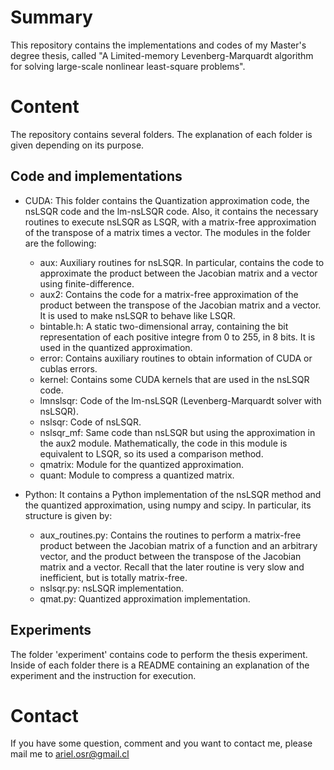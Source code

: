 # Summary

This repository contains the implementations and codes of my Master's degree thesis, called "A Limited-memory Levenberg-Marquardt algorithm for solving large-scale nonlinear least-square problems".

# Content
The repository contains several folders. The explanation of each folder is given depending on its purpose.

## Code and implementations

* CUDA: This folder contains the Quantization approximation code, the nsLSQR code and the lm-nsLSQR code. Also, it contains the necessary routines to execute nsLSQR as LSQR, with a matrix-free approximation of the transpose of a matrix times a vector. The modules in the folder are the following:
	* aux: Auxiliary routines for nsLSQR. In particular, contains the code to approximate the product between the Jacobian matrix and a vector using finite-difference.
	* aux2: Contains the code for a matrix-free approximation of the product between the transpose of the Jacobian matrix and a vector. It is used to make nsLSQR to behave like LSQR.
	* bintable.h: A static two-dimensional array, containing the bit representation of each positive integre from 0 to 255, in 8 bits. It is used in the quantized approximation.
	* error: Contains auxiliary routines to obtain information of CUDA or cublas errors.
	* kernel: Contains some CUDA kernels that are used in the nsLSQR code.
	* lmnslsqr: Code of the lm-nsLSQR (Levenberg-Marquardt solver with nsLSQR).
	* nslsqr: Code of nsLSQR.
	* nslsqr_mf: Same code than nsLSQR but using the approximation in the aux2 module. Mathematically, the code in this module is equivalent to LSQR, so its used a comparison method.
	* qmatrix: Module for the quantized approximation.
	* quant: Module to compress a quantized matrix.

* Python: It contains a Python implementation of the nsLSQR method and the quantized approximation, using numpy and scipy. In particular, its structure is given by:
	* aux_routines.py: Contains the routines to perform a matrix-free product between the Jacobian matrix of a function and an arbitrary vector, and the product between the transpose of the Jacobian matrix and a vector. Recall that the later routine is very slow and inefficient, but is totally matrix-free.
	* nslsqr.py: nsLSQR implementation.
	* qmat.py: Quantized approximation implementation.

## Experiments
The folder 'experiment' contains code to perform the thesis experiment. Inside of each folder there is a README containing an explanation of the experiment and the instruction for execution.

# Contact
If you have some question, comment and you want to contact me, please mail me to ariel.osr@gmail.cl
